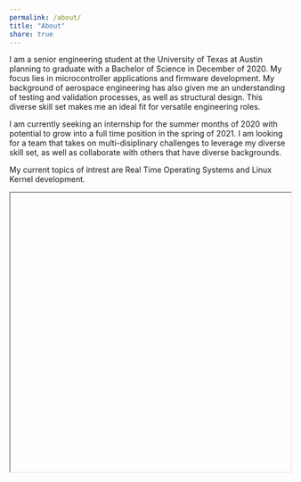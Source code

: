 ```yaml
---
permalink: /about/
title: "About"
share: true
---
```


I am a senior engineering student at the University of Texas at Austin planning to graduate with a Bachelor of Science in December of 2020. My focus lies in microcontroller applications and firmware
development. My background of aerospace engineering has also given me an understanding of testing and validation processes, as well as structural design. This diverse skill set makes me an ideal
fit for versatile engineering roles.

I am currently seeking an internship for the summer months of 2020 with potential to grow into a full time position in the spring of 2021. I am looking for a team that takes on multi-disiplinary challenges
to leverage my diverse skill set, as well as collaborate with others that have diverse backgrounds. 

My current topics of intrest are Real Time Operating Systems and Linux Kernel development.

<iframe src="C:\Users\Russell Sutton\Desktop\GitWebsite\russellsutton1.github.io\assets\images" width="100%" height="500px"></iframe>